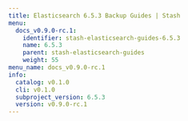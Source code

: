 ```yaml
---
title: Elasticsearch 6.5.3 Backup Guides | Stash
menu:
  docs_v0.9.0-rc.1:
    identifier: stash-elasticsearch-guides-6.5.3
    name: 6.5.3
    parent: stash-elasticsearch-guides
    weight: 55
menu_name: docs_v0.9.0-rc.1
info:
  catalog: v0.1.0
  cli: v0.1.0
  subproject_version: 6.5.3
  version: v0.9.0-rc.1
---
```


